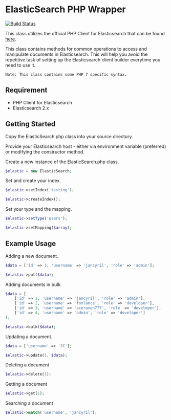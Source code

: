 # ElasticSearch PHP Wrapper

[![Build Status](https://travis-ci.org/jancyril/elasticsearch-php-wrapper.svg?branch=master)](https://travis-ci.org/jancyril/elasticsearch-php-wrapper)

This class utilizes the official PHP Client for Elasticsearch that can be found [here](https://github.com/elastic/elasticsearch-php).

This class contains methods for common operations to access and manipulate documents in Elasticsearch. This will help you avoid the repetitive task of setting up the Elasticsearch client builder everytime you need to use it.

`Note: This class contains some PHP 7 specific syntax.`

## Requirement

* PHP Client for Elasticsearch
* Elasticsearch 2.x

## Getting Started

Copy the ElasticSearch.php class into your source directory.

Provide your Elasticsearch host - either via environment variable (preferred) or modifying the constructor method.

Create a new instance of the ElasticSearch.php class.

```php
$elastic = new ElasticSearch;
```

Set and create your index.

```php
$elastic->setIndex('testing');

$elastic->createIndex();
```

Set your type and the mapping.

```php
$elastic->setType('users');

$elastic->setMapping($array);
```

## Example Usage

Adding a new document.

```php
$data = ['id' => 1, 'username' => 'jancyril', 'role' => 'admin'];

$elastic->put($data);
```

Adding documents in bulk.

```php
$data = [
    ['id' => 1, 'username' => 'jancyril', 'role' => 'admin'],
    ['id' => 2, 'username' => 'foxlance', 'role' => 'developer'],
    ['id' => 3, 'username' => 'aceraven777', 'role' => 'developer'],
    ['id' => 4, 'username' => 'admin', 'role' => 'developer']
];

$elastic->bulk($data);
```

Updating a document.

```php
$data = ['username' => 'JC'];

$elastic->update(1, $data);
```

Deleting a document

```php
$elastic->delete(1);
```

Getting a document

```php
$elastic->get(1);
```

Searching a document

```php
$elastic->match('username', 'jancyril');
```